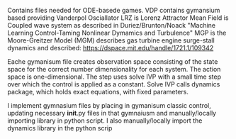 Contains files needed for ODE-basede games.
VDP contains gymansium based providing Vanderpol Osciallator
LRZ is Lorenz Attractor
Mean Field is Coupled wave system as described in Duriez/Brunton/Noack "Machine Learning Control-Taming Nonlinear Dymamics and Turbulence"
MGP is the Moore-Greitzer Model (MGM) describes gas turbine engine surge-stall dynamics and described:  https://dspace.mit.edu/handle/1721.1/109342

Eache gymanisum file creates observation space consisting of the state space for the correct number dimensionality for each system.  The action space is one-dimensional.  The step uses solve IVP with a small time step over which the control is applied as a constant. Solve IVP calls dynamics package, which holds exact equations, with fixed parameters.

I implement gymnasium files by placing in gymanisum classic control, updating necessary __init__.py files in that gymnaiusm and manually/locally importing library in python script.  I also manually/locally import the dynamics library in the python scrip
